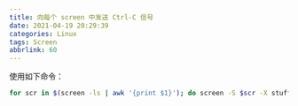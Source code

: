 ```yaml
---
title: 向每个 screen 中发送 Ctrl-C 信号
date: 2021-04-19 20:29:39
categories: Linux
tags: Screen
abbrlink: 60
---
```

使用如下命令：

```sh
for scr in $(screen -ls | awk '{print $1}'); do screen -S $scr -X stuff "^C"; done;
```
